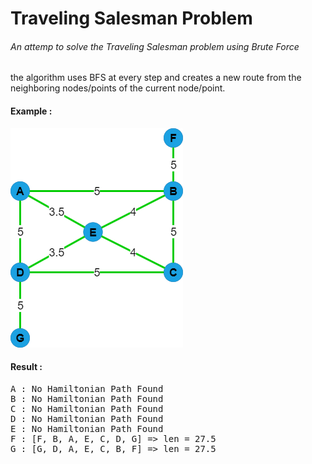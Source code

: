 # Traveling Salesman Problem
###### An attemp to solve the Traveling Salesman problem using Brute Force

the algorithm uses BFS at every step and creates a new route from the neighboring nodes/points of the current node/point.

#### Example : 
![img](example.png)

#### Result :
<pre>
A : No Hamiltonian Path Found
B : No Hamiltonian Path Found
C : No Hamiltonian Path Found
D : No Hamiltonian Path Found
E : No Hamiltonian Path Found
F : [F, B, A, E, C, D, G] => len = 27.5
G : [G, D, A, E, C, B, F] => len = 27.5
